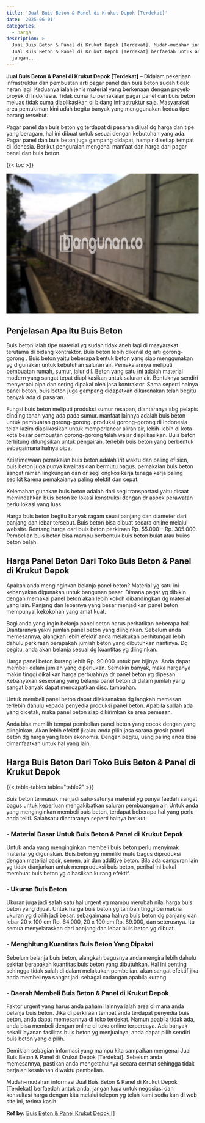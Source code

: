 ```yaml
---
title: 'Jual Buis Beton & Panel di Krukut Depok [Terdekat]'
date: '2025-06-01'
categories:
  - harga
description: >-
  Jual Buis Beton & Panel di Krukut Depok [Terdekat]. Mudah-mudahan informasi
  Jual Buis Beton & Panel di Krukut Depok [Terdekat] berfaedah untuk anda,
  jangan...
---
```


**Jual Buis Beton & Panel di Krukut Depok \[Terdekat\]** – Didalam pekerjaan infrastruktur dan pembuatan arti pagar panel dan buis beton sudah tidak heran lagi. Keduanya ialah jenis material yang berkenaan dengan proyek-proyek di Indonesia. Tidak cuma itu pemakaian pagar panel dan buis beton meluas tidak cuma diaplikasikan di bidang infrastruktur saja. Masyarakat area pemukiman kini udah begitu banyak yang menggunakan kedua tipe barang tersebut.

Pagar panel dan buis beton yg terdapat di pasaran dijual dg harga dan tipe yang beragam, hal ini dibuat untuk sesuai dengan kebutuhan yang ada. Pagar panel dan buis beton juga gampang didapat, hampir disetiap tempat di Idonesia. Berikut penguraian mengenai manfaat dan harga dari pagar panel dan buis beton.

{{< toc >}}

![Jual Buis Beton & Panel di Krukut Depok [Terdekat]](/images/jual-panel-buis-beton-murah-37.png)

## Penjelasan Apa Itu Buis Beton

Buis beton ialah tipe material yg sudah tidak aneh lagi di masyarakat terutama di bidang kontraktor. Buis beton lebih dikenal dg arti gorong-gorong . Buis beton yaitu beberapa bentuk beton yang siap menggunakan yg digunakan untuk kebutuhan saluran air. Pemakaiannya meliputi pembuatan rumah, sumur, jalur dll. Beton yang satu ini adalah material modern yang sangat tepat diaplikasikan untuk saluran air. Bentuknya sendiri menyerpai pipa dan sering dipakai oleh jasa kontraktor. Sama seperti halnya panel beton, buis beton juga gampang didapatkan dikarenakan telah begitu banyak ada di pasaran.

Fungsi buis beton meliputi produksi sumur resapan, diantaranya sbg pelapis dinding tanah yang ada pada sumur. manfaat lainnya adalah buis beton untuk pembuatan gorong-gorong. produksi gorong-gorong di Indonesia telah lazim diaplikasikan untuk memperlancar aliran air, lebih-lebih di kota-kota besar pembuatan gorong-gorong telah wajar diaplikasikan. Buis beton terhitung difungsikan untuk pengairan, terlebih buis beton yang berbentuk sebagaimana halnya pipa.

Keistimewaan pemakaian buis beton adalah irit waktu dan paling efisien, buis beton juga punya kwalitas dan bermutu bagus. pemakaian buis beton sangat ramah lingkungan dan dr segi ongkos kerja tenaga kerja paling sedikit karena pemakaianya paling efektif dan cepat.

Kelemahan gunakan buis beton adalah dari segi transportasi yaitu disaat memindahkan buis beton ke lokasi konstruksi dengan dr aspek perawatan perlu lokasi yang luas.

Harga buis beton begitu banyak ragam seuai panjang dan diameter dari panjang dan lebar tersebut. Buis beton bisa dibuat secara online melalui website. Rentang harga dari buis beton perkiraan Rp. 55.000 – Rp. 305.000. Pembelian buis beton bisa mampu berbentuk buis beton bulat atau buios beton belah.

## Harga Panel Beton Dari Toko Buis Beton & Panel di Krukut Depok

Apakah anda menginginkan belanja panel beton? Material yg satu ini kebanyakan digunakan untuk bangunan besar. Dimana pagar yg dibikin dengan memakai panel beton akan lebih kokoh dibandingkan dg material yang lain. Panjang dan lebarnya yang besar menjadikan panel beton mempunyai kekokohan yang amat kuat.

Bagi anda yang ingin belanja panel beton harus perhatikan beberapa hal. Diantaranya yakni jumlah panel beton yang diinginkan. Sebelum anda memesannya, alangkah lebih efektif anda melakukan perhitungan lebih dahulu perkiraan berapakah jumlah beton yang dibutuhkan nantinya. Dg begitu, anda akan belanja sesuai dg kuantitas yg diinginkan.

Harga panel beton kurang lebih Rp. 90.000 untuk per bijinya. Anda dapat membeli dalam jumlah yang diperlukan. Semakin banyak, maka harganya makin tinggi dikalikan harga perbuahnya dr panel beton yg dipesan. Kebanyakan seseorang yang belanja panel beton di dalam jumlah yang sangat banyak dapat mendapatkan disc. tambahan.

Untuk membeli panel beton dapat dilaksanakan dg langkah memesan terlebih dahulu kepada penyedia produksi panel beton. Apabila sudah ada yang dicetak, maka panel beton siap dikirimkan ke area pemesan.

Anda bisa memilih tempat pembelian panel beton yang cocok dengan yang diinginkan. Akan lebih efektif jikalau anda pilih jasa sarana grosir panel beton dg harga yang lebih ekonomis. Dengan begitu, uang paling anda bisa dimanfaatkan untuk hal yang lain.

## Harga Buis Beton Dari Toko Buis Beton & Panel di Krukut Depok

{{< table-tables table="table2" >}}

Buis beton termasuk menjadi satu-satunya material yg punya faedah sangat bagus untuk keperluan mengakibatkan saluran pembuangan air. Untuk anda yang menginginkan membeli buis beton, terdapat beberapa hal yang perlu anda teliti. Salahsatu diantaranya seperti halnya berikut:

### \- Material Dasar Untuk Buis Beton & Panel di Krukut Depok

Untuk anda yang menginginkan membeli buis beton perlu menyimak material yg digunakan. Buis beton yg memiliki mutu bagus diproduksi dengan material pasir, semen, air dan additive beton. Bila ada campuran lain yg tidak dianjurkan untuk memproduksi buis beton, perihal ini bakal membuat buis beton yg dihasilkan kurang efektif.

### \- Ukuran Buis Beton

Ukuran juga jadi salah satu hal urgent yg mampu merubah nilai harga buis beton yang dijual. Untuk harga buis beton yg tambah tinggi bermakna ukuran yg dipilih jadi besar. sebagaimana halnya buis beton dg panjang dan lebar 20 x 100 cm Rp. 64.000, 20 x 100 cm Rp. 89.000, dan seterusnya. Itu semua menyelaraskan dari panjang dan lebar buis beton yg dibuat.

### \- Menghitung Kuantitas Buis Beton Yang Dipakai

Sebelum belanja buis beton, alangkah bagusnya anda mengira lebih dahulu sekitar berapakah kuantitas buis beton yang dibutuhkan. Hal ini penting sehingga tidak salah di dalam melakukan pembelian. akan sangat efektif jika anda membelinya sangat jadi sebagai cadangan apabila kurang.

### \- Daerah Membeli Buis Beton & Panel di Krukut Depok

Faktor urgent yang harus anda pahami lainnya ialah area di mana anda belanja buis beton. Jika di perkiraan tempat anda terdapat penyedia buis beton, anda dapat memesannya di toko terdekat. Namun apabila tidak ada, anda bisa membeli dengan online di toko online terpercaya. Ada banyak sekali layanan fasilitas buis beton yg menjualnya, anda dapat pilih sendiri buis beton yang dipilih.

Demikian sebagian informasi yang mampu kita sampaikan mengenai Jual Buis Beton & Panel di Krukut Depok \[Terdekat\]. Sebelum anda memesannya, pastikan anda mengetahuinya secara cermat sehingga tidak berjalan kesalahan diwaktu pembelian.

Mudah-mudahan informasi Jual Buis Beton & Panel di Krukut Depok \[Terdekat\] berfaedah untuk anda, jangan lupa untuk negosiasi dan konsultasi harga dengan kita melalui telepon yg telah kami sedia kan di web site ini, terima kasih.

**Ref by:** [Buis Beton & Panel Krukut Depok []](https://id.wikipedia.org/wiki/Buis)
